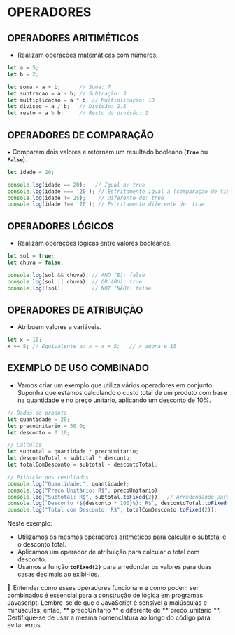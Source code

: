 # OPERADORES

## OPERADORES ARITIMÉTICOS

- Realizam operações matemáticas com números.

```jsx
let a = 5;
let b = 2;

let soma = a + b;      // Soma: 7
let subtracao = a - b; // Subtração: 3
let multiplicacao = a * b; // Multiplicação: 10
let divisao = a / b;   // Divisão: 2.5
let resto = a % b;     // Resto da divisão: 1
```

## OPERADORES DE COMPARAÇÃO

• Comparam dois valores e retornam um resultado booleano (**`True`** ou **`False`**).

```jsx
let idade = 20;

console.log(idade == 20);   // Igual a: true
console.log(idade === '20'); // Estritamente igual a (comparação de tipo): false
console.log(idade != 25);    // Diferente de: true
console.log(idade !== '20'); // Estritamente diferente de: true
```

## OPERADORES LÓGICOS

- Realizam operações lógicas entre valores booleanos.

```jsx
let sol = true;
let chuva = false;

console.log(sol && chuva); // AND (E): false
console.log(sol || chuva); // OR (OU): true
console.log(!sol);         // NOT (NÃO): false
```

## OPERADORES DE ATRIBUIÇÃO

- Atribuem valores a variáveis.

```jsx
let x = 10;
x += 5; // Equivalente a: x = x + 5;   // x agora é 15
```

## EXEMPLO DE USO COMBINADO

- Vamos criar um exemplo que utiliza vários operadores em conjunto. Suponha que estamos calculando o custo total de um produto com base na quantidade e no preço unitário, aplicando um desconto de 10%.

```jsx
// Dados do produto
let quantidade = 20;
let precoUnitario = 50.0;
let desconto = 0.10;

// Cálculos
let subtotal = quantidade * precoUnitario;
let descontoTotal = subtotal * desconto;
let totalComDesconto = subtotal - descontoTotal;

// Exibição dos resultados
console.log("Quantidade:", quantidade);
console.log("Preço Unitário: R$", precoUnitario);
console.log("Subtotal: R$", subtotal.toFixed(2));  // Arredondando para duas casas decimais
console.log(`Desconto (${desconto * 100}%): R$`, descontoTotal.toFixed(2));
console.log("Total com Desconto: R$", totalComDesconto.toFixed(2));
```

Neste exemplo:

- Utilizamos os mesmos operadores aritméticos para calcular o subtotal e o desconto total.
- Aplicamos um operador de atribuição para calcular o total com desconto.
- Usamos a função **`toFixed(2)`** para arredondar os valores para duas casas decimais ao exibi-los.

<aside>
📢 Entender como esses operadores funcionam e como podem ser combinados é essencial para a construção de lógica em programas Javascript. Lembre-se de que o JavaScript é sensível a maiúsculas e minúsculas, então, **`precoUnitario`** é diferente de **`preco_unitario`**. Certifique-se de usar a mesma nomenclatura ao longo do código para evitar erros.

</aside>